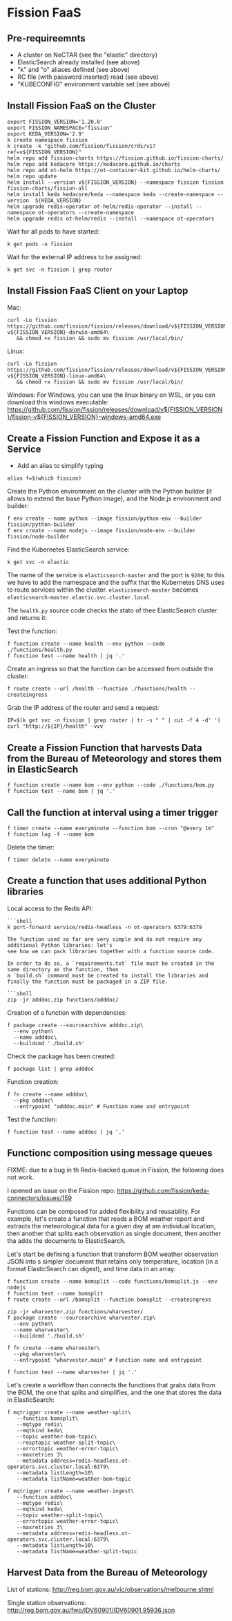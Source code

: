 # Fission FaaS

## Pre-requireemnts

* A cluster on NeCTAR (see the "elastic" directory)
* ElasticSearch already installed (see above)
* "k" and "o" aliases defined (see above)
* RC file (with password inserted) read (see above)
* "KUBECONFIG" environment variable set (see above)


## Install Fission FaaS on the Cluster

```shell
export FISSION_VERSION='1.20.0'
export FISSION_NAMESPACE="fission"
export KEDA_VERSION='2.9'
k create namespace fission
k create -k "github.com/fission/fission/crds/v1?ref=v${FISSION_VERSION}"
helm repo add fission-charts https://fission.github.io/fission-charts/
helm repo add kedacore https://kedacore.github.io/charts
helm repo add ot-helm https://ot-container-kit.github.io/helm-charts/
helm repo update
helm install --version v${FISSION_VERSION} --namespace fission fission fission-charts/fission-all
helm install keda kedacore/keda --namespace keda --create-namespace --version  ${KEDA_VERSION}
helm upgrade redis-operator ot-helm/redis-operator --install --namespace ot-operators --create-namespace
helm upgrade redis ot-helm/redis --install --namespace ot-operators 
```

Wait for all pods to have started:
```shell
k get pods -n fission
```

Wait for the external IP address to be assigned:
```shell
k get svc -n fission | grep router
```

## Install Fission FaaS Client on your Laptop

Mac:
```shell
curl -Lo fission https://github.com/fission/fission/releases/download/v${FISSION_VERSION}/fission-v${FISSION_VERSION}-darwin-amd64\
   && chmod +x fission && sudo mv fission /usr/local/bin/
```

Linux:
```shell
curl -Lo fission https://github.com/fission/fission/releases/download/v${FISSION_VERSION}/fission-v${FISSION_VERSION}-linux-amd64\
   && chmod +x fission && sudo mv fission /usr/local/bin/
```

Windows:
For Windows, you can use the linux binary on WSL, or you can download this windows executable:
https://github.com/fission/fission/releases/download/v${FISSION_VERSION}/fission-v${FISSION_VERSION}-windows-amd64.exe


## Create a Fission Function and Expose it as a Service

* Add an alias to simplify typing
```shell
alias f=$(which fission)
```

Create the Python environment on the cluster with the Python builder (it allows to extend the base Python image),
and the Node.js environment and builder:
```shell
f env create --name python --image fission/python-env --builder fission/python-builder
f env create --name nodejs --image fission/node-env --builder fission/node-builder
```

Find the Kubernetes ElasticSearch service:
```shell
k get svc -n elastic
```

The name of the service is `elasticsearch-master` and the port is `9200`; to this we have to add the
namespace and the suffix that the Kubernetes DNS uses to route services within the cluster.
`elasticsearch-master` becomes `elasticsearch-master.elastic.svc.cluster.local`.

The `health.py` source code checks the stato of thee ElasticSearch cluster and returns it:

Test the function:
```shell
f function create --name health --env python --code ./functions/health.py
f function test --name health | jq '.' 
```

Create an ingress so that the function can be accessed from outside the cluster:
```shell
f route create --url /health --function ./functions/health --createingress
```

Grab the IP address of the router and send a request:
```shell
IP=$(k get svc -n fission | grep router | tr -s " " | cut -f 4 -d' ')
curl "http://${IP}/health" -vvv
````


## Create a Fission Function that harvests Data from the Bureau of Meteorology and stores them in ElasticSearch

```shell
f function create --name bom --env python --code ./functions/bom.py
f function test --name bom | jq '.' 
```


## Call the function at interval using a timer trigger

```shell
f timer create --name everyminute --function bom --cron "@every 1m"
f function log -f --name bom
```

Delete the timer:
```shell
f timer delete --name everyminute
```


## Create a function that uses additional Python libraries

Local access to the Redis API:
```shell
```shell 
k port-forward service/redis-headless -n ot-operators 6379:6379
```

```
The function used so far are very simple and do not require any additional Python libraries: let's
see how we can pack libraries together with a function source code.

In order to do so, a `requirements.txt` file must be created in the same directory as the function, then
a `build.sh` command must be created to install the libraries and finally the function must be packaged in a ZIP file.

```shell
zip -jr adddoc.zip functions/adddoc/
```

Creation of a function with dependencies:
```shell
f package create --sourcearchive adddoc.zip\
  --env python\
  --name adddoc\
  --buildcmd './build.sh'
```

Check the package has been created:
```shell
f package list | grep adddoc 
```

Function creation:
```shell
f fn create --name adddoc\
  --pkg adddoc\
  --entrypoint "adddoc.main" # Function name and entrypoint
```

Test the function:
```shell
f function test --name adddoc | jq '.'
```


## Functionc composition using message queues


FIXME: due to a bug in th Redis-backed queue in Fission, the following does not work.

I opened an issue on the Fission repo:
https://github.com/fission/keda-connectors/issues/159

Functions can be composed for added flexibility and reusability. For example, let's create a function that
reads a BOM weather report and extracts the meteorological data for a given day at am individual location, 
then another that splits each observation as single document, then another tha adds the documents to ElasticSearch.

Let's start be defining a function that transform BOM weather observation JSON into s simpler document that 
retains only temperature, location (in a format ElasticSearch can digest), and time data in an array:

```shell
f function create --name bomsplit --code functions/bomsplit.js --env nodejs
f function test --name bomsplit
f route create --url /bomsplit --function bomsplit --createingress 
```

```shell
zip -jr wharvester.zip functions/wharvester/
f package create --sourcearchive wharvester.zip\
  --env python\
  --name wharvester\
  --buildcmd './build.sh'
  
f fn create --name wharvester\
  --pkg wharvester\
  --entrypoint "wharvester.main" # Function name and entrypoint

f function test --name wharvester | jq '.'
```

Let's create a workflow than connects the functions that grabs data from the BOM, the one that splits and
simplifies, and the one that stores the data in ElasticSearch:

```shell
f mqtrigger create --name weather-split\
   --function bomsplit\
   --mqtype redis\
   --mqtkind keda\
   --topic weather-bom-topic\
   --resptopic weather-split-topic\
   --errortopic weather-error-topic\
   --maxretries 3\
   --metadata address=redis-headless.ot-operators.svc.cluster.local:6379\
   --metadata listLength=10\
   --metadata listName=weather-bom-topic

f mqtrigger create --name weather-ingest\
   --function adddoc\
   --mqtype redis\
   --mqtkind keda\
   --topic weather-split-topic\
   --errortopic weather-error-topic\
   --maxretries 3\
   --metadata address=redis-headless.ot-operators.svc.cluster.local:6379\
   --metadata listLength=10\
   --metadata listName=weather-split-topic
```


## Harvest Data from the Bureau of Meteorology

List of stations:
http://reg.bom.gov.au/vic/observations/melbourne.shtml

Single station observations: 
http://reg.bom.gov.au/fwo/IDV60901/IDV60901.95936.json


